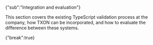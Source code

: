 {"sub":"Integration and evaluation"}

This section covers the existing TypeScript validation process at the company, how TXON can be incorporated, and how to evaluate the difference between these systems.

{"break":true}
